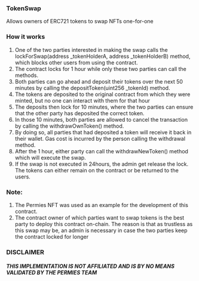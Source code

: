 ### TokenSwap
Allows owners of ERC721 tokens to swap NFTs one-for-one

### How it works
1. One of the two parties interested in making the swap calls the lockForSwap(address _tokenHolderA, address _tokenHolderB) method, which blocks other users from using the contract.
2. The contract locks for 1 hour while only these two parties can call the methods.
3. Both parties can go ahead and deposit their tokens over the next 50 minutes by calling the depositToken(uint256 _tokenId) method.
4. The tokens are deposited to the original contract from which they were minted, but no one can interact with them for that hour
5. The deposits then lock for 10 minutes, where the two parties can ensure that the other party has deposited the correct token.
6. In those 10 minutes, both parties are allowed to cancel the transaction by calling the withdrawOwnToken() method.
7. By doing so, all parties that had deposited a token will receive it back in their wallet. Gas cost is incurred by the person calling the withdrawal method.
8. After the 1 hour, either party can call the withdrawNewToken() method which will execute the swap.
9. If the swap is not executed in 24hours, the admin get release the lock. The tokens can either remain on the contract or be returned to the users.

### Note:
1. The Permies NFT was used as an example for the development of this contract.
2. The contract owner of which parties want to swap tokens is the best party to deploy this contract on-chain. The reason is that as trustless as this swap may be, an admin is necessary in case the two parties keep the contract locked for longer


### DISCLAIMER
##### THIS IMPLEMENTATION IS NOT AFFILIATED AND IS BY NO MEANS VALIDATED BY THE PERMIES TEAM
